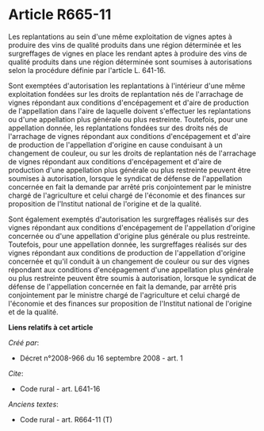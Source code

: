 # Article R665-11

Les replantations au sein d'une même exploitation de vignes aptes à produire des vins de qualité produits dans une région
déterminée et les surgreffages de vignes en place les rendant aptes à produire des vins de qualité produits dans une région
déterminée sont soumises à autorisations selon la procédure définie par l'article L. 641-16.

Sont exemptées d'autorisation les replantations à l'intérieur d'une même exploitation fondées sur les droits de replantation
nés de l'arrachage de vignes répondant aux conditions d'encépagement et d'aire de production de l'appellation dans l'aire de
laquelle doivent s'effectuer les replantations ou d'une appellation plus générale ou plus restreinte. Toutefois, pour une
appellation donnée, les replantations fondées sur des droits nés de l'arrachage de vignes répondant aux conditions
d'encépagement et d'aire de production de l'appellation d'origine en cause conduisant à un changement de couleur, ou sur les
droits de replantation nés de l'arrachage de vignes répondant aux conditions d'encépagement et d'aire de production d'une
appellation plus générale ou plus restreinte peuvent être soumises à autorisation, lorsque le syndicat de défense de
l'appellation concernée en fait la demande par arrêté pris conjointement par le ministre chargé de l'agriculture et celui
chargé de l'économie et des finances sur proposition de l'Institut national de l'origine et de la qualité. 

Sont également exemptés d'autorisation les surgreffages réalisés sur des vignes répondant aux conditions d'encépagement de
l'appellation d'origine concernée ou d'une appellation d'origine plus générale ou plus restreinte. Toutefois, pour une
appellation donnée, les surgreffages réalisés sur des vignes répondant aux conditions de production de l'appellation
d'origine concernée et qu'il conduit à un changement de couleur ou sur des vignes répondant aux conditions d'encépagement
d'une appellation plus générale ou plus restreinte peuvent être soumis à autorisation, lorsque le syndicat de défense de
l'appellation concernée en fait la demande, par arrêté pris conjointement par le ministre chargé de l'agriculture et celui
chargé de l'économie et des finances sur proposition de l'Institut national de l'origine et de la qualité.

**Liens relatifs à cet article**

_Créé par_:

  - Décret n°2008-966 du 16 septembre 2008 - art. 1

_Cite_:

  - Code rural - art. L641-16

_Anciens textes_:

  - Code rural - art. R664-11 (T)
